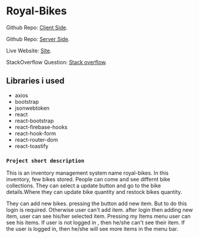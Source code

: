 # Royal-Bikes

Github Repo: [Client Side](https://github.com/ProgrammingHeroWC4/warehouse-management-client-side-Arman-Kabir).

Github Repo: [Server Side](https://github.com/ProgrammingHeroWC4/warehouse-management-server-side-Arman-Kabir).

Live Website: [Site](https://royalbikes-76899.web.app/).

StackOverflow Question:  [Stack overflow](https://stackoverflow.com/questions/72161151/error-pathspec-add-item-post-api-done-did-not-match-any-files-known-to-git).


## Libraries i used

* axios
* bootstrap
* jsonwebtoken
* react
* react-bootstrap
* react-firebase-hooks
* react-hook-form
* react-router-dom
* react-toastify



### `Project short description `

 This is an inventory management system name royal-bikes. In this inventory, few bikes stored. 
 People can come and see differnt bike collections.
 They can select a update button and go to the bike details.Where they can update bike quantity and restock bikes quantity.

 They can add new bikes. pressing the button add new item. But to do this login is required.
 Otherwise user can't add item.
 after login then adding new item, user can see his/her selected item. Pressing my Items menu user can see his items.
 If user is not logged in , then he/she can't see their item.
 If the user is logged in, then he/she will see more items in the menu bar.

